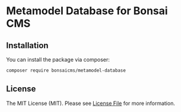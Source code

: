 # Metamodel Database for Bonsai CMS

## Installation

You can install the package via composer:

```bash
composer require bonsaicms/metamodel-database
```

## License

The MIT License (MIT). Please see [License File](LICENSE.md) for more information.
